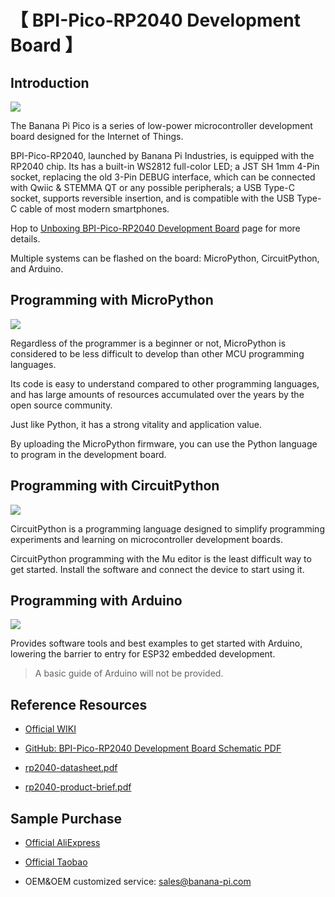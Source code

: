 # 【 BPI-Pico-RP2040 Development Board 】

## Introduction

![](assets/images/BPI-Pico-RP2040_banner.png)

The Banana Pi Pico is a series of low-power microcontroller development board designed for the Internet of Things.

BPI-Pico-RP2040, launched by Banana Pi Industries, is equipped with the RP2040 chip. Its has a built-in WS2812 full-color LED; a JST SH 1mm 4-Pin socket, replacing the old 3-Pin DEBUG interface, which can be connected with Qwiic & STEMMA QT or any possible peripherals; a USB Type-C socket, supports reversible insertion, and is compatible with the USB Type-C cable of most modern smartphones.

Hop to [Unboxing BPI-Pico-RP2040 Development Board](Unboxing/Introduction.md) page for more details.

Multiple systems can be flashed on the board: MicroPython, CircuitPython, and Arduino. 

## Programming with MicroPython

![](assets/images/Mircopython.png)

Regardless of the programmer is a beginner or not, MicroPython is considered to be less difficult to develop than other MCU programming languages.

Its code is easy to understand compared to other programming languages, and has large amounts of resources accumulated over the years by the open source community.

Just like Python, it has a strong vitality and application value.

By uploading the MicroPython firmware, you can use the Python language to program in the development board.

## Programming with CircuitPython

![](assets/images/CircuitPython_Repo_header_logo.jpg)

CircuitPython is a programming language designed to simplify programming experiments and learning on microcontroller development boards.

CircuitPython programming with the Mu editor is the least difficult way to get started. Install the software and connect the device to start using it.

## Programming with Arduino

![](assets/images/Arduino_logo_1200x350.png)

Provides software tools and best examples to get started with Arduino, lowering the barrier to entry for ESP32 embedded development.

>A basic guide of Arduino will not be provided.

## Reference Resources

- [Official WIKI](https://wiki.banana-pi.org/BPI-Pico-RP2040)

- [GitHub: BPI-Pico-RP2040 Development Board Schematic PDF](https://github.com/BPI-STEAM/BPI-Pico-RP2040-Doc/blob/main/BPI-Pico-RP2040-V0.2-SCH.pdf)

- [rp2040-datasheet.pdf](https://datasheets.raspberrypi.com/rp2040/rp2040-datasheet.pdf)

- [rp2040-product-brief.pdf](https://datasheets.raspberrypi.com/rp2040/rp2040-product-brief.pdf)

## Sample Purchase

- [Official AliExpress]()

- [Official Taobao]()

- OEM&OEM customized service: sales@banana-pi.com
